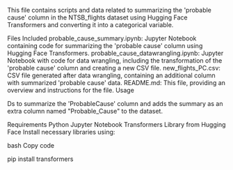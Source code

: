 This file contains scripts and data related to summarizing the 'probable cause' column in the NTSB_flights dataset using Hugging Face Transformers and converting it into a categorical variable.

Files Included
probable_cause_summary.ipynb: Jupyter Notebook containing code for summarizing the 'probable cause' column using Hugging Face Transformers.
probable_cause_datawrangling.ipynb: Jupyter Notebook with code for data wrangling, including the transformation of the 'probable cause' column and creating a new CSV file.
new_flights_PC.csv: CSV file generated after data wrangling, containing an additional column with summarized 'probable cause' data.
README.md: This file, providing an overview and instructions for the file.
Usage

Ds to summarize the 'ProbableCause' column and adds the summary as an extra column named "Probable_Cause" to the dataset.

Requirements
Python 
Jupyter Notebook
Transformers Library from Hugging Face
Install necessary libraries using:

bash
Copy code

pip install transformers